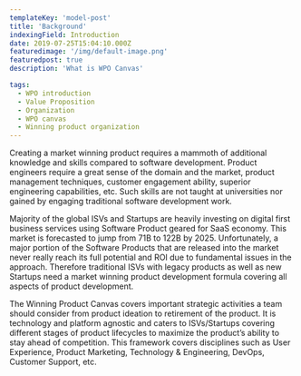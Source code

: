 ```yaml
---
templateKey: 'model-post'
title: 'Background'
indexingField: Introduction
date: 2019-07-25T15:04:10.000Z
featuredimage: '/img/default-image.png'
featuredpost: true
description: 'What is WPO Canvas'

tags:
  - WPO introduction
  - Value Proposition
  - Organization
  - WPO canvas
  - Winning product organization
---
```

Creating a market winning product requires a mammoth of additional knowledge and skills compared to software development. Product engineers
require a great sense of the domain and the market, product management techniques, customer engagement ability, superior engineering
capabilities, etc. Such skills are not taught at universities nor gained by engaging traditional software development work.

Majority of the global ISVs and Startups are heavily investing on digital first business services using Software Product geared for SaaS economy.
This market is forecasted to jump from 71B to 122B by 2025. Unfortunately, a major portion of the Software Products that are released into the
market never really reach its full potential and ROI due to fundamental issues in the approach. Therefore traditional ISVs with legacy products as
well as new Startups need a market winning product development formula covering all aspects of product development.



The Winning Product Canvas covers important strategic activities a team should consider from product ideation to retirement of the product. It is 
technology and platform agnostic and caters to ISVs/Startups covering different stages of product lifecycles to maximize the product’s ability to stay 
ahead of competition. This framework covers disciplines such as User Experience, Product Marketing, Technology & Engineering, DevOps, Customer Support, etc.


